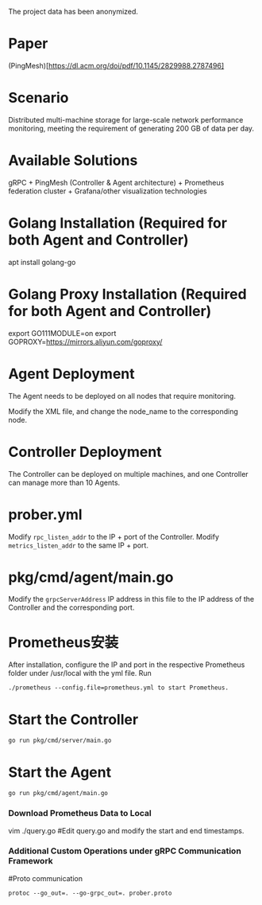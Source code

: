 
The project data has been anonymized.
# Paper
(PingMesh)[https://dl.acm.org/doi/pdf/10.1145/2829988.2787496]

# Scenario

Distributed multi-machine storage for large-scale network performance monitoring, meeting the requirement of generating 200 GB of data per day.

# Available Solutions
gRPC + PingMesh (Controller & Agent architecture) + Prometheus federation cluster + Grafana/other visualization technologies



# Golang Installation (Required for both Agent and Controller)
apt install golang-go


# Golang Proxy Installation (Required for both Agent and Controller)
export GO111MODULE=on
export GOPROXY=https://mirrors.aliyun.com/goproxy/ 

# Agent Deployment
The Agent needs to be deployed on all nodes that require monitoring.

Modify the XML file, and change the node_name to the corresponding node.


# Controller Deployment

The Controller can be deployed on multiple machines, and one Controller can manage more than 10 Agents.

# prober.yml 
Modify  ```rpc_listen_addr``` to the IP + port of the Controller.
Modify ```metrics_listen_addr``` to the same IP + port.

# pkg/cmd/agent/main.go
Modify the ```grpcServerAddress``` IP address in this file to the IP address of the Controller and the corresponding port.


# Prometheus安装

After installation, configure the IP and port in the respective Prometheus folder under /usr/local with the yml file.
Run 
```
./prometheus --config.file=prometheus.yml to start Prometheus.
```
# Start the Controller
```
go run pkg/cmd/server/main.go
```


# Start the Agent
```
go run pkg/cmd/agent/main.go
```


### Download Prometheus Data to Local
vim ./query.go 
#Edit query.go and modify the start and end timestamps.



### Additional Custom Operations under gRPC Communication Framework
#Proto communication
```
protoc --go_out=. --go-grpc_out=. prober.proto
```





